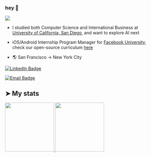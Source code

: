 ### hey 👋

<!--

Here are some ideas to get you started:

- 🔭 I’m currently working on ...
- 🌱 I’m currently learning ...
- 👯 I’m looking to collaborate on ...
- 🤔 I’m looking for help with ...
- 💬 Ask me about ...
- 📫 How to reach me: ...
- 😄 Pronouns: ...
- ⚡ Fun fact: ...

all themes here: https://github.com/anuraghazra/github-readme-stats/blob/master/themes/README.md

-->

![](https://komarev.com/ghpvc/?username=tejen)

- I studied both Computer Science and International Business at [University of California, San Diego](https://ucsd.edu/), and want to explore AI next
  
- iOS/Android Internship Program Manager for [Facebook University](https://www.facebook.com/careers/students-and-grads/students), check our open-source curriculum [here](https://courses.codepath.com/courses/metau_ios)

- :earth_americas: San Francisco &rarr; New York City


[![LinkedIn Badge](https://img.shields.io/badge/LinkedIn-Tejen%20Patel-blue?style=for-the-badge&logo=Linkedin&logoColor=white&link=https://www.linkedin.com/in/tejenpatel/)](https://www.linkedin.com/in/tejenpatel/)

[![Email Badge](https://img.shields.io/badge/contact-tejenp@gmail.com-red?style=for-the-badge&logo=gmail&logoColor=white&link=mailto:tejenp@gmail.com)](mailto:tejenp@gmail.com)

## ➤ My stats

<a href="https://github.com/tejen">
  <img height="160em" src="https://github-readme-stats-tejen.vercel.app/api?username=tejen&count_private=true&show_icons=true&hide_rank=true&theme=default" />
  <img height="160em" src="https://github-readme-stats-tejen.vercel.app/api/top-langs/?username=tejen&layout=compact&theme=default" />
</a>